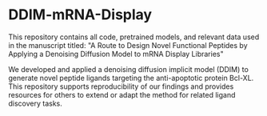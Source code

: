 # DDIM-mRNA-Display
This repository contains all code, pretrained models, and relevant data used in the manuscript titled:  "A Route to Design Novel Functional Peptides by Applying a Denoising Diffusion Model to mRNA Display Libraries"

We developed and applied a denoising diffusion implicit model (DDIM) to generate novel peptide ligands targeting the anti-apoptotic protein Bcl-XL. This repository supports reproducibility of our findings and provides resources for others to extend or adapt the method for related ligand discovery tasks.
